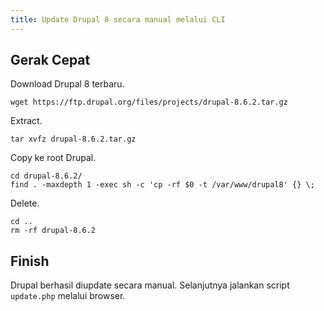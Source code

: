 ```yaml
---
title: Update Drupal 8 secara manual melalui CLI
---
```


## Gerak Cepat

Download Drupal 8 terbaru.

```
wget https://ftp.drupal.org/files/projects/drupal-8.6.2.tar.gz
```

Extract.

```
tar xvfz drupal-8.6.2.tar.gz
```

Copy ke root Drupal.

```
cd drupal-8.6.2/
find . -maxdepth 1 -exec sh -c 'cp -rf $0 -t /var/www/drupal8' {} \;
```

Delete.

```
cd ..
rm -rf drupal-8.6.2
```

## Finish

Drupal berhasil diupdate secara manual. Selanjutnya jalankan script ```update.php``` melalui browser.
